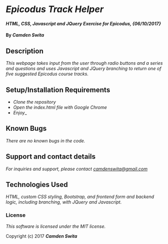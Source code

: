 # _Epicodus Track Helper_

#### _HTML, CSS, Javascript and JQuery Exercise for Epicodus, {06/10/2017}_

#### By _**Camden Swita**_

## Description

_This webpage takes input from the user through radio buttons and a series and questions and uses Javascript and JQuery branching to return one of five suggested Epicodus course tracks._

## Setup/Installation Requirements

* _Clone the repository_
* _Open the index.html file with Google Chrome_
* _Enjoy__


## Known Bugs

_There are no known bugs in the code._

## Support and contact details

_For inquiries and support, please contact [camdenswita@gmail.com](mailto:camdenswita@gmail.com)_

## Technologies Used

_HTML, custom CSS styling, Bootstrap, and frontend form and backend logic, including branching, with JQuery and Javascript._

### License

*This software is licensed under the MIT license.*

Copyright (c) 2017 **_Camden Swita_**
